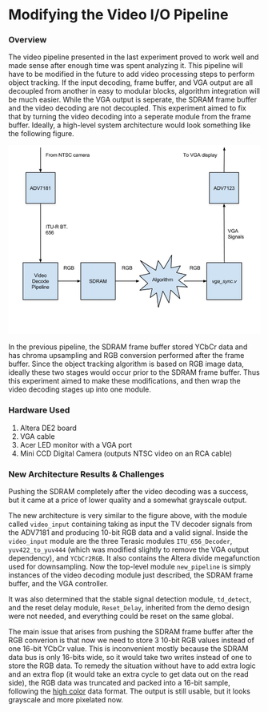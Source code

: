 # Modifying the Video I/O Pipeline
### Overview
The video pipeline presented in the last experiment proved to work well and made sense after enough time was spent analyzing it. This pipeline will have to be modified in the future to add video processing steps to perform object tracking. If the input decoding, frame buffer, and VGA output are all decoupled from another in easy to modular blocks, algorithm integration will be much easier. While the VGA output is seperate, the SDRAM frame buffer and the video decoding are not decoupled. This experiment aimed to fix that by turning the video decoding into a seperate module from the frame buffer. Ideally, a high-level system architecture would look something like the following figure.

![image1](../../doc/images/desired_pipeline.jpg)

In the previous pipeline, the SDRAM frame buffer stored YCbCr data and has chroma upsampling and RGB conversion performed after the frame buffer. Since the object tracking algorithm is based on RGB image data, ideally these two stages would occur prior to the SDRAM frame buffer. Thus this experiment aimed to make these modifications, and then wrap the video decoding stages up into one module.

### Hardware Used

1.  Altera DE2 board
2.  VGA cable
3.  Acer LED monitor with a VGA port
4.  Mini CCD Digital Camera (outputs NTSC video on an RCA cable)

### New Architecture Results & Challenges 
Pushing the SDRAM completely after the video decoding was a success, but it came at a price of lower quality and a somewhat grayscale output. 

The new architecture is very similar to the figure above, with the module called `video_input` containing taking as input the TV decoder signals from the ADV7181 and producing 10-bit RGB data and a valid signal. Inside the `video_input` module are the three Terasic modules `ITU_656_Decoder`, `yuv422_to_yuv444` (which was modified slightly to remove the VGA output dependency), and `YCbCr2RGB`. It also contains the Altera divide megafunction used for downsampling. Now the top-level module `new_pipeline` is simply instances of the video decoding module just described, the SDRAM frame buffer, and the VGA controller.

It was also determined that the stable signal detection module, `td_detect`, and the reset delay module, `Reset_Delay`, inherited from the demo design were not needed, and everything could be reset on the same global. 

The main issue that arises from pushing the SDRAM frame buffer after the RGB converion is that now we need to store 3 10-bit RGB values instead of one 16-bit YCbCr value. This is inconvenient mostly because the SDRAM data bus is only 16-bits wide, so it would take two writes instead of one to store the RGB data. To remedy the situation without have to add extra logic and an extra flop (it would take an extra cycle to get data out on the read side), the RGB data was truncated and packed into a 16-bit sample, following the [high color](https://en.wikipedia.org/wiki/High_color#16-bit_high_color) data format. The output is still usable, but it looks grayscale and more pixelated now.